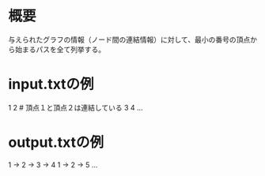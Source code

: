 # 概要
与えられたグラフの情報（ノード間の連結情報）に対して、最小の番号の頂点から始まるパスを全て列挙する。

# input.txtの例
1 2   # 頂点１と頂点２は連結している
3 4
...

# output.txtの例
1 -> 2 -> 3 -> 4
1 -> 2 -> 5
...


